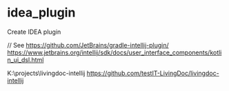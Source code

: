 # idea_plugin
Create IDEA plugin

// See https://github.com/JetBrains/gradle-intellij-plugin/
https://www.jetbrains.org/intellij/sdk/docs/user_interface_components/kotlin_ui_dsl.html

K:\projects\livingdoc-intellij
https://github.com/testIT-LivingDoc/livingdoc-intellij